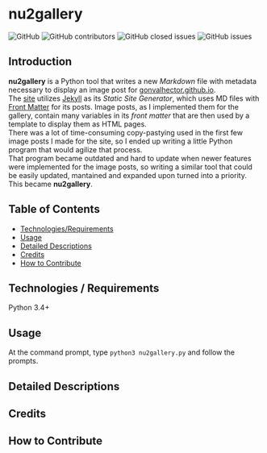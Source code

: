 # nu2gallery

![GitHub](https://img.shields.io/github/license/gonvalhector/nu2gallery)
![GitHub contributors](https://img.shields.io/github/contributors/gonvalhector/nu2gallery?logoColor=orange)
![GitHub closed issues](https://img.shields.io/github/issues-closed-raw/gonvalhector/nu2gallery)
![GitHub issues](https://img.shields.io/github/issues-raw/gonvalhector/nu2gallery)

## Introduction

**nu2gallery** is a Python tool that writes a new *Markdown* file with metadata necessary to display an image post for [gonvalhector.github.io](https://github.com/gonvalhector/gonvalhector.github.io).  
The [site](https://www.gonvalhector.com) utilizes [Jekyll](https://jekyllrb.com/) as its *Static Site Generator*, which uses MD files with [Front Matter](https://jekyllrb.com/docs/front-matter/) for its posts. Image posts, as I implemented them for the gallery, contain many variables in its *front matter* that are then used by a template to display them as HTML pages.  
There was a lot of time-consuming copy-pastying used in the first few image posts I made for the site, so I ended up writing a little Python program that would agilize that process.  
That program became outdated and hard to update when newer features were implemented for the image posts, so writing a similar tool that could be easily updated, mantained and expanded upon turned into a priority. This became **nu2gallery**.

## Table of Contents

- [Technologies/Requirements](#technologies--requirements)
- [Usage](#usage)
- [Detailed Descriptions](#detailed-descriptions)
- [Credits](#credits)
- [How to Contribute](#how-to-contribute)

## Technologies / Requirements

Python 3.4+

## Usage

At the command prompt, type `python3 nu2gallery.py` and follow the prompts.

## Detailed Descriptions



## Credits



## How to Contribute

